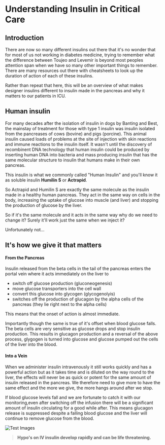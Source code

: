 # Understanding Insulin in Critical Care


## Introduction


There are now so many different insulins out there that it's no wonder that for most of us not working in diabetes medicine, trying to remember what the difference between Toujeo and Levemir is beyond most peoples attention span when we have so many other important things to remember. There are many resources out there with cheatsheets to look up the duration of action of each of these insulins.

Rather than repeat that here, this will be an overview of what makes designer insulins different to insulin made in the pancreas and why it matters to our patients in ICU. 

## Human insulin


For many decades after the isolation of insulin in dogs by Banting and Best, the mainstay of treatment for those with type 1 insulin was insulin isolated from the pancreases of cows (bovine) and pigs (porcine). This animal insulin caused loads of problems at the site of injection with skin reactions and immune reactions to the insulin itself. It wasn't until the discovery of recombinent DNA technology that human insulin could be produced by inserting human DNA into bacteria and mass producing insulin that has the same molecular structure to insulin that humans make in their own pancreas.


This insulin is what we commonly called "Human Insulin" and you'll know it as soluble insulin **Humilin S** or **Actrapid**.

So Actrapid and Humilin S are exactly the same molecule as the insulin made in a healthy human pancreas. They act in the same way on cells in the body, increasing the uptake of glucose into muscle (and liver) and stopping the production of glucose by the liver. 

So if it's the same molecule and it acts in the same way why do we need to change it? Surely it'll work just the same when we inject it?


Unfortunately not...


## It's how we give it that matters


#### From the Pancreas

Insulin released from the beta cells in the tail of the pancreas enters the portal vein where it acts immediately on the liver to

* switch off glucose production (gluconeogenesis)
* move glucose transporters into the cell wall
* convert this glucose into glycogen (glycogenolyis)
* switches off the production of glucagon by the alpha cells of the pancreas (they lie right next to the alpha cells)

This means that the onset of action is almost immediate. 

Importantly though the same is true of it's offset when blood glucose falls. The beta cells are very sensitive as glucose drops and stop insulin production. This results in glucagon production and a reversal of the above process, glygogen is turned into glucose and glucose pumped out the cells of the liver into the blood.

#### Into a Vein

When we administer insulin intravenously it still works quickly and has a powerful action but as it takes time and is diluted on the way round to the liver, the effects will never be as quick or potent for the same amount of insulin released in the pancreas. We therefore need to give more to have the same effect and the more we give, the more hangs around after we stop.

If blood glucose levels fall and we are fortunate to catch it with our monitoring,even after switching off the infusion there will be a significant amount of insulin circulating for a good while after. This means glucagon release is suppressed despite a falling blood glucose and the liver will continue to remove glucose from the blood.

![Test Images](/test.png)

> **Hypo's on IV insulin develop rapidly and can be life threatening.**



